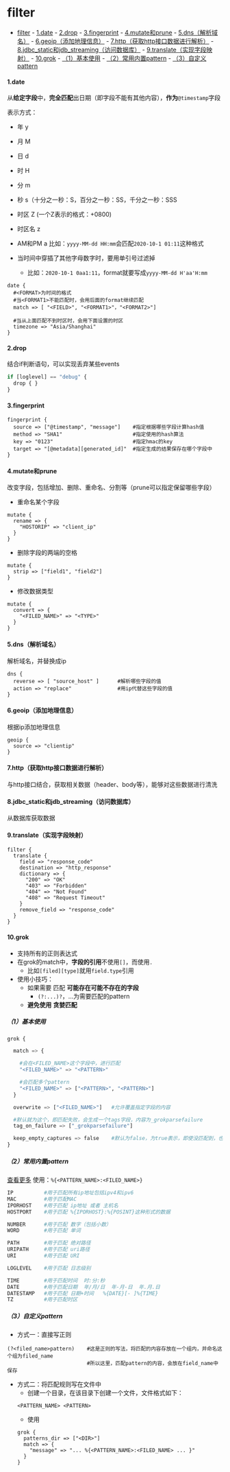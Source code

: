# filter

<!-- @import "[TOC]" {cmd="toc" depthFrom=1 depthTo=6 orderedList=false} -->
<!-- code_chunk_output -->

- [filter](#filter)
      - [1.date](#1date)
      - [2.drop](#2drop)
      - [3.fingerprint](#3fingerprint)
      - [4.mutate和prune](#4mutate和prune)
      - [5.dns（解析域名）](#5dns解析域名)
      - [6.geoip（添加地理信息）](#6geoip添加地理信息)
      - [7.http（获取http接口数据进行解析）](#7http获取http接口数据进行解析)
      - [8.jdbc_static和jdb_streaming（访问数据库）](#8jdbc_static和jdb_streaming访问数据库)
      - [9.translate（实现字段映射）](#9translate实现字段映射)
      - [10.grok](#10grok)
        - [（1）基本使用](#1基本使用)
        - [（2）常用内置pattern](#2常用内置pattern)
        - [（3）自定义pattern](#3自定义pattern)

<!-- /code_chunk_output -->

#### 1.date
从**给定字段**中，**完全匹配**出日期（即字段不能有其他内容），**作为**`@timestamp`字段

表示方式：
* 年 y
* 月 M
* 日 d
* 时 H
* 分 m
* 秒 s（十分之一秒：S，百分之一秒：SS，千分之一秒：SSS
* 时区 Z    (一个Z表示的格式：+0800)
* 时区名 z
* AM和PM a
比如：`yyyy-MM-dd HH:mm`会匹配`2020-10-1 01:11`这种格式

* 当时间中穿插了其他字母数字时，要用单引号过滤掉
  * 比如：`2020-10-1 0aa1:11`，format就要写成`yyyy-MM-dd H'aa'H:mm`
```shell
date {
  #<FORMAT>为时间的格式
  #当<FORMAT1>不能匹配时，会用后面的format继续匹配
  match => [ "<FIELD>", "<FORMAT1>"，"<FORMAT2>"]    

  #当从上面匹配不到时区时，会用下面设置的时区
  timezone => "Asia/Shanghai"
}
```

#### 2.drop
结合if判断语句，可以实现丢弃某些events
```python
if [loglevel] == "debug" {
  drop { }
}
```

#### 3.fingerprint
```shell
fingerprint {
  source => ["@timestamp", "message"]    #指定根据哪些字段计算hash值
  method => "SHA1"                       #指定使用的hash算法
  key => "0123"                          #指定hmac的key
  target => "[@metadata][generated_id]"  #指定生成的结果保存在哪个字段中
}
```

#### 4.mutate和prune
改变字段，包括增加、删除、重命名、分割等（prune可以指定保留哪些字段）

* 重命名某个字段
```shell
mutate {
  rename => {
    "HOSTORIP" => "client_ip"
  }
}
```

* 删除字段的两端的空格
```shell
mutate {
  strip => ["field1", "field2"]
}
```

* 修改数据类型
```shell
mutate {
  convert => {
    "<FILED_NAME>" => "<TYPE>"
  }
}
```

#### 5.dns（解析域名）
解析域名，并替换成ip
```shell
dns {
  reverse => [ "source_host" ]      #解析哪些字段的值
  action => "replace"               #用ip代替这些字段的值
}
```

#### 6.geoip（添加地理信息）
根据ip添加地理信息
```shell
geoip {
  source => "clientip"
}
```

#### 7.http（获取http接口数据进行解析）
与http接口结合，获取相关数据（header、body等），能够对这些数据进行清洗

#### 8.jdbc_static和jdb_streaming（访问数据库）
从数据库获取数据

#### 9.translate（实现字段映射）
```shell
filter {
  translate {
    field => "response_code"
    destination => "http_response"
    dictionary => {
      "200" => "OK"
      "403" => "Forbidden"
      "404" => "Not Found"
      "408" => "Request Timeout"
    }
    remove_field => "response_code"
  }
}
```

#### 10.grok
* 支持所有的正则表达式
* 在grok的match中，**字段的引用**不使用`[]`，而使用`.`
  * 比如`[filed][type]`就用`field.type`引用
* 使用小技巧：
  * 如果需要 匹配 **可能存在可能不存在的字段**
    * `(?:...)?`，...为需要匹配的pattern
  * **避免使用** **贪婪匹配**

##### （1）基本使用
```python
grok {

  match => {

    #会在<FILED_NAME>这个字段中，进行匹配
    "<FILED_NAME>" => "<PATTERN>"

    #会匹配多个pattern  
    "<FILED_NAME>" => ["<PATTERN>", "<PATTERN>"]  
  }

  overwrite => ["<FILED_NAME>"]   #允许覆盖指定字段的内容

  #默认就为这个，即匹配失败，会生成一个tags字段，内容为_grokparsefailure
  tag_on_failure => ["_grokparsefailure"]   

  keep_empty_captures => false    #默认为false，为true表示，即使没匹配到，也会增加相应字段，字段内容为空
}
```

##### （2）常用内置pattern
[查看更多](https://github.com/logstash-plugins/logstash-patterns-core/blob/main/patterns/ecs-v1/grok-patterns)
使用：`%{<PATTERN_NAME>:<FILED_NAME>}`
```python
IP          #用于匹配所有ip地址包括ipv4和ipv6
MAC         #用于匹配MAC
IPORHOST    #用于匹配 ip地址 或者 主机名
HOSTPORT    #用于匹配 %{IPORHOST}:%{POSINT}这种形式的数据

NUMBER      #用于匹配 数字（包括小数）
WORD        #用于匹配 单词

PATH        #用于匹配 绝对路径
URIPATH     #用于匹配 uri路径
URI         #用于匹配 URI

LOGLEVEL    #用于匹配 日志级别

TIME        #用于匹配时间  时:分:秒
DATE        #用于匹配日期  年/月/日  年-月-日  年.月.日
DATESTAMP   #用于匹配 日期+时间   %{DATE}[- ]%{TIME}
TZ          #用于匹配时区
```

##### （3）自定义pattern
* 方式一：直接写正则
```shell
(?<filed_name>pattern)    #这是正则的写法，将匹配的内容存放在一个组内，并命名这个组为filed_name
                          #所以这里，匹配pattern的内容，会放在field_name中保存
```

* 方式二：将匹配规则写在文件中
  * 创建一个目录，在该目录下创建一个文件，文件格式如下：
  ```shell
  <PATTERN_NAME> <PATTERN>
  ```
  * 使用
  ```shell
  grok {
    patterns_dir => ["<DIR>"]
    match => {
      "message" => "... %{<PATTERN_NAME>:<FILED_NAME> ... }"
    }
  }
  ```
